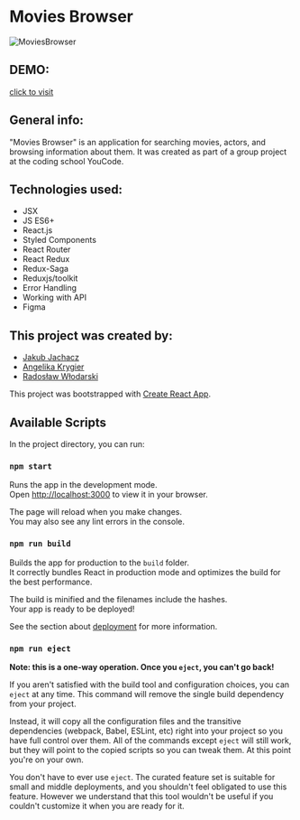 # Movies Browser

![MoviesBrowser](https://github.com/JakubJachacz/Movies-Browser/assets/123166327/95de5703-e454-460f-8351-ef5c4754a9f0)

## DEMO:
[click to visit](https://radekw86.github.io/Movies-Browser/)

## General info:
"Movies Browser" is an application for searching movies, actors, and browsing information about them. 
It was created as part of a group project at the coding school YouCode.

## Technologies used:
<ul>
<li>JSX</li>
<li>JS ES6+</li>
<li>React.js</li>
<li>Styled Components</li>
<li>React Router</li>
<li>React Redux</li>
<li>Redux-Saga</li>
<li>Reduxjs/toolkit</li>
<li>Error Handling</li>
<li>Working with API</li>
<li>Figma</li>
</ul>

## This project was created by:
- [Jakub Jachacz](https://github.com/JakubJachacz)
- [Angelika Krygier](https://github.com/AngelikaKrygier)
- [Radosław Włodarski](https://github.com/RadekW86)

This project was bootstrapped with [Create React App](https://github.com/facebook/create-react-app).

## Available Scripts

In the project directory, you can run:

### `npm start`

Runs the app in the development mode.\
Open [http://localhost:3000](http://localhost:3000) to view it in your browser.

The page will reload when you make changes.\
You may also see any lint errors in the console.

### `npm run build`

Builds the app for production to the `build` folder.\
It correctly bundles React in production mode and optimizes the build for the best performance.

The build is minified and the filenames include the hashes.\
Your app is ready to be deployed!

See the section about [deployment](https://facebook.github.io/create-react-app/docs/deployment) for more information.

### `npm run eject`

**Note: this is a one-way operation. Once you `eject`, you can't go back!**

If you aren't satisfied with the build tool and configuration choices, you can `eject` at any time. This command will remove the single build dependency from your project.

Instead, it will copy all the configuration files and the transitive dependencies (webpack, Babel, ESLint, etc) right into your project so you have full control over them. All of the commands except `eject` will still work, but they will point to the copied scripts so you can tweak them. At this point you're on your own.

You don't have to ever use `eject`. The curated feature set is suitable for small and middle deployments, and you shouldn't feel obligated to use this feature. However we understand that this tool wouldn't be useful if you couldn't customize it when you are ready for it.
